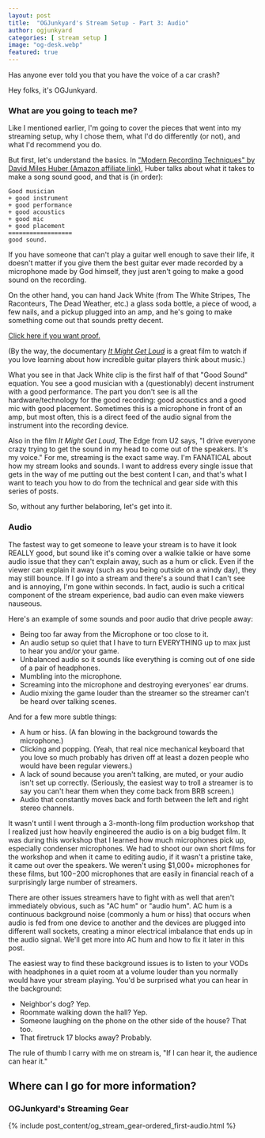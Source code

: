 ```yaml
---
layout: post
title:  "OGJunkyard's Stream Setup - Part 3: Audio"
author: ogjunkyard
categories: [ stream setup ]
image: "og-desk.webp"
featured: true
---
```


Has anyone ever told you that you have the voice of a car crash?

Hey folks, it's OGJunkyard.

### What are you going to teach me?

Like I mentioned earlier, I'm going to cover the pieces that went into my streaming setup, why I chose them, what I'd do differently (or not), and what I'd recommend you do.

But first, let's understand the basics. In ["Modern Recording Techniques" by David Miles Huber (Amazon affiliate link)](https://amzn.to/2Xtbpwj), Huber talks about what it takes to make a song sound good, and that is (in order):

```
Good musician
+ good instrument
+ good performance
+ good acoustics
+ good mic
+ good placement
==================
good sound.
```

If you have someone that can't play a guitar well enough to save their life, it doesn't matter if you give them the best guitar ever made recorded by a microphone made by God himself, they just aren't going to make a good sound on the recording.

On the other hand, you can hand Jack White (from The White Stripes, The Raconteurs, The Dead Weather, etc.) a glass soda bottle, a piece of wood, a few nails, and a pickup plugged into an amp, and he's going to make something come out that sounds pretty decent.

[Click here if you want proof.](https://www.youtube.com/watch?v=hnsQRpgYmaE)

(By the way, the documentary *[It Might Get Loud](https://www.youtube.com/watch?v=Ul6xOdPCsCE)* is a great film to watch if you love learning about how incredible guitar players think about music.)

What you see in that Jack White clip is the first half of that "Good Sound" equation. You see a good musician with a (questionably) decent instrument with a good performance. The part you don't see is all the hardware/technology for the good recording: good acoustics and a good mic with good placement. Sometimes this is a microphone in front of an amp, but most often, this is a direct feed of the audio signal from the instrument into the recording device.

Also in the film *It Might Get Loud*, The Edge from U2 says, "I drive everyone crazy trying to get the sound in my head to come out of the speakers. It's my voice." For me, streaming is the exact same way. I'm FANATICAL about how my stream looks and sounds. I want to address every single issue that gets in the way of me putting out the best content I can, and that's what I want to teach you how to do from the technical and gear side with this series of posts.

So, without any further belaboring, let's get into it.

### Audio

The fastest way to get someone to leave your stream is to have it look REALLY good, but sound like it's coming over a walkie talkie or have some audio issue that they can't explain away, such as a hum or click. Even if the viewer can explain it away (such as you being outside on a windy day), they may still bounce. If I go into a stream and there's a sound that I can't see and is annoying, I'm gone within seconds. In fact, audio is such a critical component of the stream experience, bad audio can even make viewers nauseous.

Here's an example of some sounds and poor audio that drive people away:

- Being too far away from the Microphone or too close to it.
- An audio setup so quiet that I have to turn EVERYTHING up to max just to hear you and/or your game.
- Unbalanced audio so it sounds like everything is coming out of one side of a pair of headphones.
- Mumbling into the microphone.
- Screaming into the microphone and destroying everyones' ear drums.
- Audio mixing the game louder than the streamer so the streamer can't be heard over talking scenes.

And for a few more subtle things:

- A hum or hiss. (A fan blowing in the background towards the microphone.)
- Clicking and popping. (Yeah, that real nice mechanical keyboard that you love so much probably has driven off at least a dozen people who would have been regular viewers.)
- A lack of sound because you aren't talking, are muted, or your audio isn't set up correctly. (Seriously, the easiest way to troll a streamer is to say you can't hear them when they come back from BRB screen.)
- Audio that constantly moves back and forth between the left and right stereo channels.

It wasn't until I went through a 3-month-long film production workshop that I realized just how heavily engineered the audio is on a big budget film. It was during this workshop that I learned how much microphones pick up, especially condenser microphones. We had to shoot our own short films for the workshop and when it came to editing audio, if it wasn't a pristine take, it came out over the speakers. We weren't using $1,000+ microphones for these films, but $100-$200 microphones that are easily in financial reach of a surprisingly large number of streamers.

There are other issues streamers have to fight with as well that aren't immediately obvious, such as "AC hum" or "audio hum". AC hum is a continuous background noise (commonly a hum or hiss) that occurs when audio is fed from one device to another and the devices are plugged into different wall sockets, creating a minor electrical imbalance that ends up in the audio signal. We'll get more into AC hum and how to fix it later in this post.

The easiest way to find these background issues is to listen to your VODs with headphones in a quiet room at a volume louder than you normally would have your stream playing. You'd be surprised what you can hear in the background:

- Neighbor's dog? Yep.
- Roommate walking down the hall? Yep.
- Someone laughing on the phone on the other side of the house? That too.
- That firetruck 17 blocks away? Probably.

The rule of thumb I carry with me on stream is, "If I can hear it, the audience can hear it."

## Where can I go for more information?


### OGJunkyard's Streaming Gear

{% include post_content/og_stream_gear-ordered_first-audio.html %}
